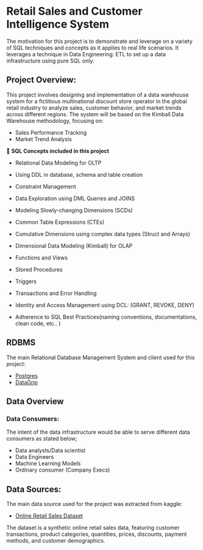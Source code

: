 # Retail Sales and Customer Intelligence System

The motivation for this project is to demonstrate and leverage on a variety of SQL techniques and concepts as it applies to real life scenarios.
It leverages a technique in Data Engineering: ETL to set up a data infrastructure using pure SQL only.


## Project Overview:

This project involves designing and implementation of a data warehouse system for a fictitious multinational discount store operator in the global retail industry to analyze sales, customer behavior, and market trends across different regions. The system will be based on the Kimball Data Warehouse methodology, focusing on:

- Sales Performance Tracking
- Market Trend Analysis



:wrench: **SQL Concepts included in this project**

- Relational Data Modeling for OLTP
- Using DDL in database, schema and table creation
- Constraint Management
- Data Exploration using DML Queries and JOINS
- Modeling Slowly-changing Dimensions (SCDs)
- Common Table Expressions (CTEs)
- Cumulative Dimensions using complex data types (Struct and Arrays)
- Dimensional Data Modeling (Kimball) for OLAP

- Functions and Views
- Stored Procedures
- Triggers
- Transactions and Error Handling
- Identity and Access Management using DCL: (GRANT, REVOKE, DENY)
- Adherence to SQL Best Practices(naming conventions, documentations, clean code, etc.. )


## RDBMS 

The main Relational Database Management System and client used for this project:
- [Postgres](https://www.postgresql.org/)
- [DataGrip](https://www.jetbrains.com/datagrip/)


## Data Overview

### Data Consumers:

The intent of the data infrastructure would be able to serve different data consumers as stated below;

- Data analysts/Data scientist
- Data Engineers
- Machine Learning Models
- Ordinary consumer (Company Execs)


## Data Sources:

The main data source used for the project was extracted from kaggle: 

- [Online Retail Sales Dataset](https://www.kaggle.com/datasets/arnavsmayan/online-retail-sales-dataset)

The dataset is a synthetic online retail sales data, featuring customer transactions, product categories, quantities, prices, discounts, payment methods, and customer demographics.







